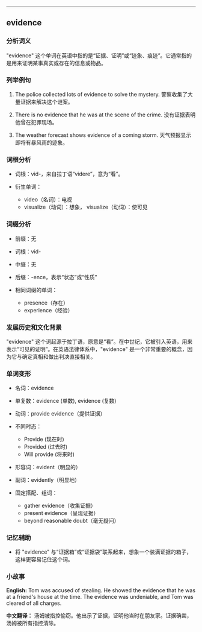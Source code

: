 
---------------
## evidence
### 分析词义
"evidence" 这个单词在英语中指的是“证据、证明”或“迹象、痕迹”。它通常指的是用来证明某事真实或存在的信息或物品。

### 列举例句
1. The police collected lots of evidence to solve the mystery.
   警察收集了大量证据来解决这个谜案。

2. There is no evidence that he was at the scene of the crime.
   没有证据表明他曾在犯罪现场。

3. The weather forecast shows evidence of a coming storm.
   天气预报显示即将有暴风雨的迹象。

### 词根分析
- 词根：vid-，来自拉丁语“videre”，意为“看”。

- 衍生单词：
  - video（名词）：电视
  - visualize（动词）：想象， visualize（动词）：使可见

### 词缀分析
- 前缀：无
- 词根：vid-
- 中缀：无
- 后缀：-ence，表示“状态”或“性质”

- 相同词缀的单词：
  - presence（存在）
  - experience（经验）

### 发展历史和文化背景
"evidence" 这个词起源于拉丁语，原意是“看”。在中世纪，它被引入英语，用来表示“可见的证明”。在英语法律体系中，"evidence" 是一个非常重要的概念，因为它与确定真相和做出判决直接相关。

### 单词变形
- 名词：evidence
- 单复数：evidence (单数), evidence (复数)
- 动词：provide evidence（提供证据）
- 不同时态：
  - Provide (现在时)
  - Provided (过去时)
  - Will provide (将来时)
- 形容词：evident（明显的）
- 副词：evidently（明显地）

- 固定搭配、组词：
  - gather evidence（收集证据）
  - present evidence（呈现证据）
  - beyond reasonable doubt（毫无疑问）

### 记忆辅助
- 将 "evidence" 与“证据箱”或“证据袋”联系起来，想象一个装满证据的箱子，这样更容易记住这个词。

### 小故事
**English:**
Tom was accused of stealing. He showed the evidence that he was at a friend's house at the time. The evidence was undeniable, and Tom was cleared of all charges.

**中文翻译：**
汤姆被指控偷窃。他出示了证据，证明他当时在朋友家。证据确凿，汤姆被所有指控清除。

